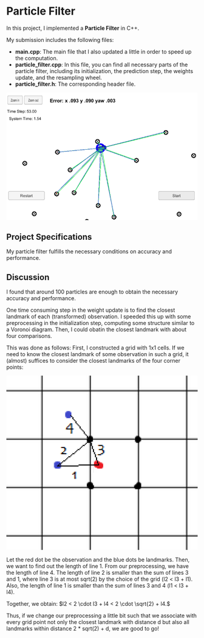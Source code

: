 
# Particle Filter

In this project, I implemented a __Particle Filter__ in C++.

My submission includes the following files:
- __main.cpp__: The main file that I also updated a little in order to speed up the computation.
- __particle_filter.cpp__: In this file, you can find all necessary parts of the particle filter, including its initialization, the prediction step, the weights update, and the resampling wheel.
- __particle_filter.h__: The corresponding header file.

![alt text](./pic.PNG "Particle Filter")

## Project Specifications

My particle filter fulfills the necessary conditions on accuracy and performance.

## Discussion

I found that around 100 particles are enough to obtain the necessary accuracy and performance.

One time consuming step in the weight update is to find the closest landmark of each (transformed) observation. I speeded this up with some preprocessing in the initialization step, computing some structure similar to a Voronoi diagram. Then, I could obatin the closest landmark with about four comparisons.

This was done as follows:
First, I constructed a grid with 1x1 cells. If we need to know the closest landmark of some observation in such a grid, it (almost) suffices to consider the closest landmarks of the four corner points:

![alt text](./pic2.PNG "Grid")

Let the red dot be the observation and the blue dots be landmarks. Then, we want to find out the length of line 1. From our preprocessing, we have the length of line 4. The length of line 2 is smaller than the sum of lines 3 and 1, where line 3 is at most sqrt(2) by the choice of the grid (l2 < l3 + l1). Also, the length of line 1 is smaller than the sum of lines 3 and 4 (l1 < l3 + l4).

Together, we obtain: $l2 < 2 \cdot l3 + l4 < 2 \cdot \sqrt{2} + l4.$

Thus, if we change our preprocessing a little bit such that we associate with every grid point not only the closest landmark with distance d but also all landmarks within distance 2 * sqrt(2) + d, we are good to go! 
